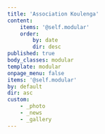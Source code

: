 ```yaml
---
title: 'Association Koulenga'
content:
    items: '@self.modular'
    order:
        by: date
        dir: desc
published: true
body_classes: modular
template: modular
onpage_menu: false
items: '@self.modular'
by: default
dir: asc
custom:
    - _photo
    - _news
    - _gallery
---
```


